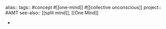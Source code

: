 alias::
tags:: #concept #[[one-mind]] #[[collective unconscious]] 
project:: #AMT 
see-also:: [[split mind]], [[One Mind]]

-